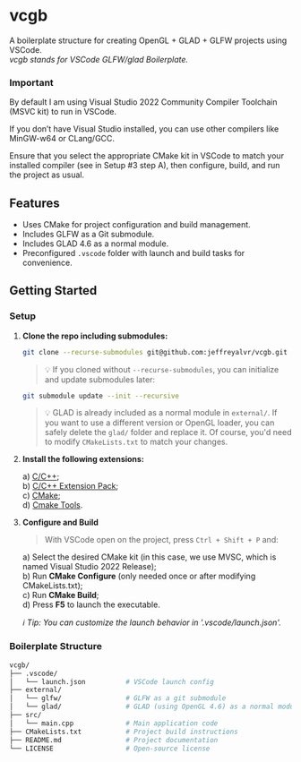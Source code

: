 # vcgb

A boilerplate structure for creating OpenGL + GLAD + GLFW projects using VSCode.  
_vcgb stands for VSCode GLFW/glad Boilerplate._

### Important

By default I am using Visual Studio 2022 Community Compiler Toolchain (MSVC kit) to run in VSCode.

If you don’t have Visual Studio installed, you can use other compilers like MinGW-w64 or CLang/GCC.

Ensure that you select the appropriate CMake kit in VSCode to match your installed compiler (see in Setup #3 step A), then configure, build, and run the project as usual.

## Features

- Uses CMake for project configuration and build management.
- Includes GLFW as a Git submodule.
- Includes GLAD 4.6 as a normal module.
- Preconfigured `.vscode` folder with launch and build tasks for convenience.

## Getting Started

### Setup

1.  **Clone the repo including submodules:**

    ```bash
    git clone --recurse-submodules git@github.com:jeffreyalvr/vcgb.git
    ```

    > 💡 If you cloned without `--recurse-submodules`, you can initialize and update submodules later:

    ```bash
    git submodule update --init --recursive
    ```

    > 💡 GLAD is already included as a normal module in `external/`.
    > If you want to use a different version or OpenGL loader, you can safely delete the `glad/` folder and replace it.
    > Of course, you'd need to modify `CMakeLists.txt` to match your changes.

2.  **Install the following extensions:**

    a) [C/C++](https://marketplace.visualstudio.com/items?itemName=ms-vscode.cpptools);  
    b) [C/C++ Extension Pack](https://marketplace.visualstudio.com/items?itemName=ms-vscode.cpptools-extension-pack);  
    c) [CMake](https://marketplace.visualstudio.com/items?itemName=twxs.cmake);  
    d) [Cmake Tools](https://marketplace.visualstudio.com/items?itemName=ms-vscode.cmake-tools).

3.  **Configure and Build**

    > With VSCode open on the project, press `Ctrl + Shift + P` and:

    a) Select the desired CMake kit (in this case, we use MVSC, which is named Visual Studio 2022 Release);  
    b) Run **CMake Configure** (only needed once or after modifying CMakeLists.txt);  
    c) Run **CMake Build**;  
    d) Press **F5** to launch the executable.

    _ℹ️ Tip: You can customize the launch behavior in '.vscode/launch.json'._

### Boilerplate Structure

```bash
vcgb/
├── .vscode/
│   └── launch.json          # VSCode launch config
├── external/
│   └── glfw/                # GLFW as a git submodule
│   └── glad/                # GLAD (using OpenGL 4.6) as a normal module
├── src/
│   └── main.cpp             # Main application code
├── CMakeLists.txt           # Project build instructions
├── README.md                # Project documentation
└── LICENSE                  # Open-source license
```
